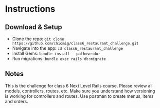 # Instructions

## Download & Setup

- Clone the repo: `git clone https://github.com/chiomig/class6_restaurant_challenge.git`
- Navigate into the app: `cd class6_restaurant_challenge`
- Install Gems: `bundle install --path=vendor`
- Run migrations: `bundle exec rails db:migrate`

## Notes

This is the challenge for class 6 Next Level Rails course. Please review all models, controllers, routes, etc. Make sure you understand how versioning is working for controllers and routes.
Use postman to create menus, items and orders.
